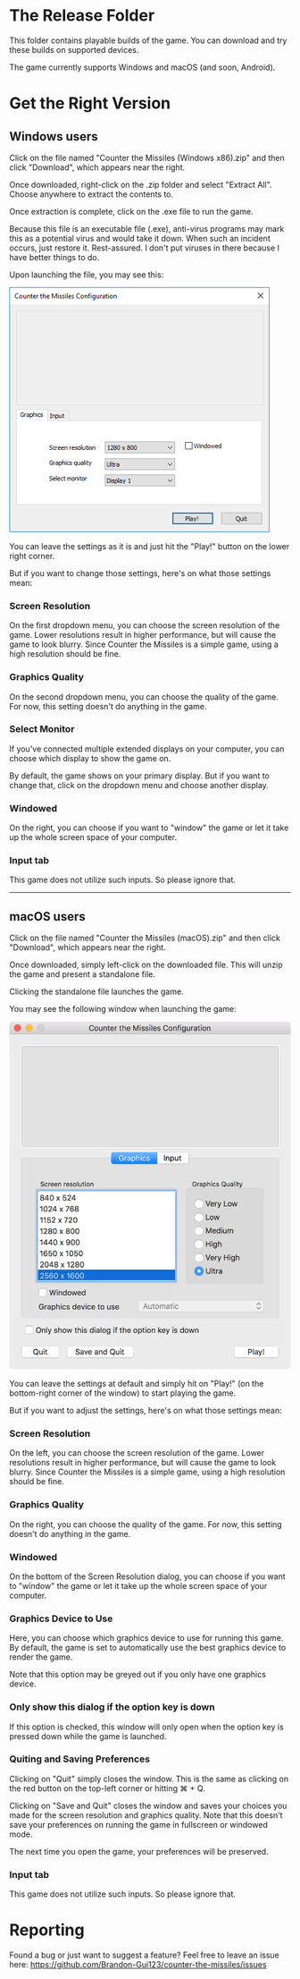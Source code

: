 # The Release Folder

This folder contains playable builds of the game. You can download and try these builds on supported devices.

The game currently supports Windows and macOS (and soon, Android).

# Get the Right Version
## Windows users
Click on the file named "Counter the Missiles (Windows x86).zip" and then click "Download", which appears near the right.

Once downloaded, right-click on the .zip folder and select "Extract All". Choose anywhere to extract the contents to.

Once extraction is complete, click on the .exe file to run the game.

Because this file is an executable file (.exe), anti-virus programs may mark this as a potential virus and would take it down. When such an incident occurs, just restore it. Rest-assured. I don't put viruses in there because I have better things to do.

Upon launching the file, you may see this:

![Play Window on Windows](Play_Window_Windows.PNG)

You can leave the settings as it is and just hit the "Play!" button on the lower right corner.

But if you want to change those settings, here's on what those settings mean:

### Screen Resolution
On the first dropdown menu, you can choose the screen resolution of the game. Lower resolutions result in higher performance, but will cause the game to look blurry. Since Counter the Missiles is a simple game, using a high resolution should be fine.

### Graphics Quality
On the second dropdown menu, you can choose the quality of the game. For now, this setting doesn't do anything in the game.

### Select Monitor
If you've connected multiple extended displays on your computer, you can choose which display to show the game on.

By default, the game shows on your primary display. But if you want to change that, click on the dropdown menu and choose another display.

### Windowed
On the right, you can choose if you want to "window" the game or let it take up the whole screen space of your computer.

### Input tab
This game does not utilize such inputs. So please ignore that.

---

## macOS users
Click on the file named "Counter the Missiles (macOS).zip" and then click "Download", which appears near the right.

Once downloaded, simply left-click on the downloaded file. This will unzip the game and present a standalone file.

Clicking the standalone file launches the game.

You may see the following window when launching the game:

![Play Window on macOS](Play_Window_macOS.png)

You can leave the settings at default and simply hit on "Play!" (on the bottom-right corner of the window) to start playing the game.

But if you want to adjust the settings, here's on what those settings mean:

### Screen Resolution
On the left, you can choose the screen resolution of the game. Lower resolutions result in higher performance, but will cause the game to look blurry. Since Counter the Missiles is a simple game, using a high resolution should be fine.

### Graphics Quality
On the right, you can choose the quality of the game. For now, this setting doesn't do anything in the game.

### Windowed
On the bottom of the Screen Resolution dialog, you can choose if you want to "window" the game or let it take up the whole screen space of your computer.

### Graphics Device to Use
Here, you can choose which graphics device to use for running this game. By default, the game is set to automatically use the best graphics device to render the game.

Note that this option may be greyed out if you only have one graphics device.

### Only show this dialog if the option key is down
If this option is checked, this window will only open when the option key is pressed down while the game is launched.

### Quiting and Saving Preferences
Clicking on "Quit" simply closes the window. This is the same as clicking on the red button on the top-left corner or hitting ⌘ + Q.

Clicking on "Save and Quit" closes the window and saves your choices you made for the screen resolution and graphics quality. Note that this doesn't save your preferences on running the game in fullscreen or windowed mode.

The next time you open the game, your preferences will be preserved.

### Input tab
This game does not utilize such inputs. So please ignore that.

# Reporting
Found a bug or just want to suggest a feature? Feel free to leave an issue here: https://github.com/Brandon-Gui123/counter-the-missiles/issues